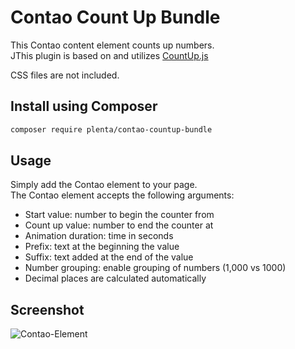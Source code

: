 # Contao Count Up Bundle

This Contao content element counts up numbers.  
JThis plugin is based on and utilizes [CountUp.js](https://github.com/inorganik/CountUp.js)

CSS files are not included.

## Install using Composer

```bash
composer require plenta/contao-countup-bundle
```

## Usage
Simply add the Contao element to your page.  
The Contao element accepts the following arguments:

- Start value: number to begin the counter from
- Count up value: number to end the counter at
- Animation duration: time in seconds
- Prefix: text at the beginning the value
- Suffix: text added at the end of the value
- Number grouping: enable grouping of numbers (1,000 vs 1000)
- Decimal places are calculated automatically


## Screenshot
![Contao-Element](https://raw.githubusercontent.com/plenta/contao-countup-bundle/master/docs/contao-element.png "Contao-Element")
